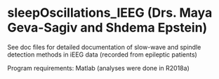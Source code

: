 # sleepOscillations_IEEG (Drs. Maya Geva-Sagiv and Shdema Epstein)
See doc files for detailed documentation of slow-wave and spindle detection methods in iEEG data (recorded from epileptic patients)

Program requirements: Matlab (analyses were done in R2018a)


